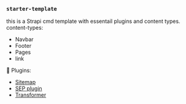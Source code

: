 ### `starter-template`

this is a Strapi cmd template with essentail plugins and content types.
content-types:

- Navbar
- Footer
- Pages
- link

🔌 Plugins:

- [Sitemap](https://market.strapi.io/plugins/strapi-plugin-sitemap)
- [SEP plugin](https://market.strapi.io/plugins/@strapi-plugin-seo)
- [Transformer](https://market.strapi.io/plugins/strapi-plugin-transformer)
